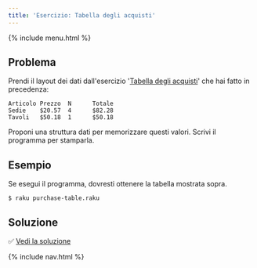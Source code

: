 ```yaml
---
title: 'Esercizio: Tabella degli acquisti'
---
```


{% include menu.html %}

## Problema

Prendi il layout dei dati dall'esercizio '[Tabella degli acquisti](/it/essentials/strings/exercises/purchase-table)' che hai fatto in precedenza:

    Articolo Prezzo  N      Totale
    Sedie    $20.57  4      $82.28
    Tavoli   $50.18  1      $50.18

Proponi una struttura dati per memorizzare questi valori. Scrivi il programma per stamparla.

## Esempio

Se esegui il programma, dovresti ottenere la tabella mostrata sopra.

```console
$ raku purchase-table.raku
```

## Soluzione

✅ [Vedi la soluzione](solution)

{% include nav.html %}